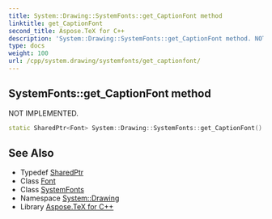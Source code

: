 ```yaml
---
title: System::Drawing::SystemFonts::get_CaptionFont method
linktitle: get_CaptionFont
second_title: Aspose.TeX for C++
description: 'System::Drawing::SystemFonts::get_CaptionFont method. NOT IMPLEMENTED in C++.'
type: docs
weight: 100
url: /cpp/system.drawing/systemfonts/get_captionfont/
---
```

## SystemFonts::get_CaptionFont method


NOT IMPLEMENTED.

```cpp
static SharedPtr<Font> System::Drawing::SystemFonts::get_CaptionFont()
```


## See Also

* Typedef [SharedPtr](../../../system/sharedptr/)
* Class [Font](../../font/)
* Class [SystemFonts](../)
* Namespace [System::Drawing](../../)
* Library [Aspose.TeX for C++](../../../)
